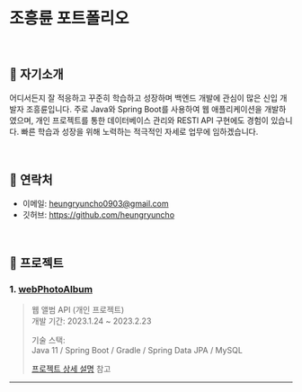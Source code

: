 # 조흥륜 포트폴리오

</br>

## :pushpin: 자기소개
어디서든지 잘 적응하고  꾸준히 학습하고 성장하며 백엔드 개발에 관심이 많은 
신입 개발자 조흥륜입니다. 주로 Java와 Spring Boot를 사용하여 웹 애플리케이션을 개발하였으며, 
개인 프로젝트를 통한 데이터베이스 관리와 RESTl API 구현에도 경험이 있습니다. 
빠른 학습과 성장을 위해 노력하는 적극적인 자세로 업무에 임하겠습니다.

</br>

## :pushpin: 연락처
- 이메일: heungryuncho0903@gmail.com
- 깃허브: https://github.com/heungryuncho

</br>

## :pushpin: 프로젝트
### 1. [webPhotoAlbum](https://github.com/heungryuncho/photo_album)
>웹 앨범 API (개인 프로젝트)  
>개발 기간: 2023.1.24 ~ 2023.2.23
>  
>기술 스택:  
>Java 11 / Spring Boot / Gradle / Spring Data JPA /  MySQL
>  
>[프로젝트 상세 설명](https://github.com/heungryuncho/photo_album) 참고

---
